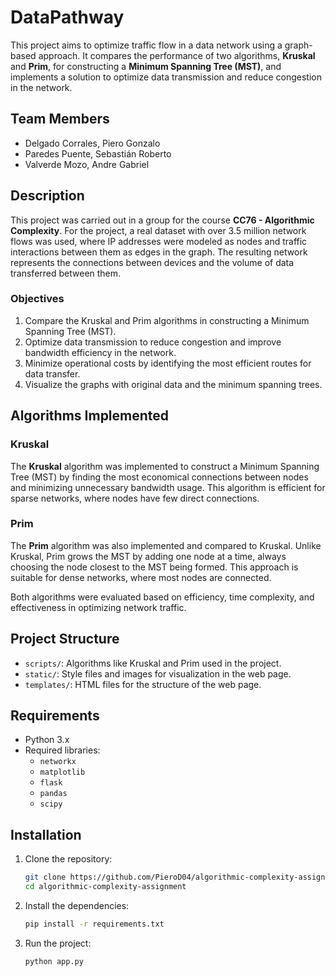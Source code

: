 # DataPathway

This project aims to optimize traffic flow in a data network using a graph-based approach. It compares the performance of two algorithms, **Kruskal** and **Prim**, for constructing a **Minimum Spanning Tree (MST)**, and implements a solution to optimize data transmission and reduce congestion in the network.

## Team Members

- Delgado Corrales, Piero Gonzalo
- Paredes Puente, Sebastián Roberto
- Valverde Mozo, Andre Gabriel

## Description

This project was carried out in a group for the course **CC76 - Algorithmic Complexity**. For the project, a real dataset with over 3.5 million network flows was used, where IP addresses were modeled as nodes and traffic interactions between them as edges in the graph. The resulting network represents the connections between devices and the volume of data transferred between them.

### Objectives
1. Compare the Kruskal and Prim algorithms in constructing a Minimum Spanning Tree (MST).
2. Optimize data transmission to reduce congestion and improve bandwidth efficiency in the network.
3. Minimize operational costs by identifying the most efficient routes for data transfer.
4. Visualize the graphs with original data and the minimum spanning trees.

## Algorithms Implemented

### Kruskal
The **Kruskal** algorithm was implemented to construct a Minimum Spanning Tree (MST) by finding the most economical connections between nodes and minimizing unnecessary bandwidth usage. This algorithm is efficient for sparse networks, where nodes have few direct connections.

### Prim
The **Prim** algorithm was also implemented and compared to Kruskal. Unlike Kruskal, Prim grows the MST by adding one node at a time, always choosing the node closest to the MST being formed. This approach is suitable for dense networks, where most nodes are connected.

Both algorithms were evaluated based on efficiency, time complexity, and effectiveness in optimizing network traffic.

## Project Structure

- `scripts/`: Algorithms like Kruskal and Prim used in the project.
- `static/`: Style files and images for visualization in the web page.
- `templates/`: HTML files for the structure of the web page.

## Requirements

- Python 3.x
- Required libraries:
    - `networkx`
    - `matplotlib`
    - `flask`
    - `pandas`
    - `scipy`

## Installation

1. Clone the repository:

    ```bash
    git clone https://github.com/PieroD04/algorithmic-complexity-assignment
    cd algorithmic-complexity-assignment
    ```

2. Install the dependencies:

    ```bash
    pip install -r requirements.txt
    ```

3. Run the project:

    ```bash
    python app.py
    ```